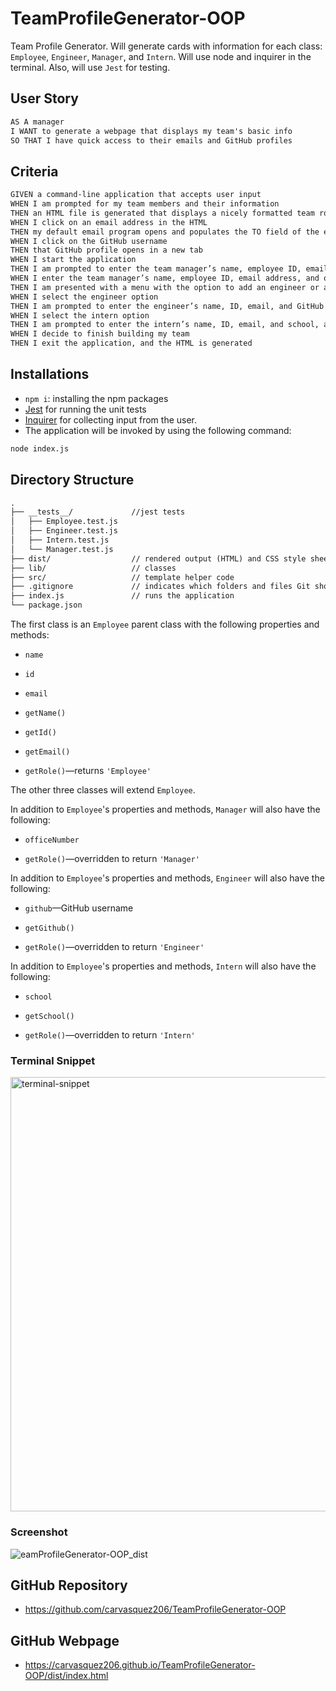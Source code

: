 # TeamProfileGenerator-OOP
Team Profile Generator. Will generate cards with information for each class: `Employee`, `Engineer`, `Manager`, and `Intern`. Will use node and inquirer in the terminal. Also, will use `Jest` for testing. 

## User Story

```md
AS A manager
I WANT to generate a webpage that displays my team's basic info
SO THAT I have quick access to their emails and GitHub profiles
```

## Criteria

```md
GIVEN a command-line application that accepts user input
WHEN I am prompted for my team members and their information
THEN an HTML file is generated that displays a nicely formatted team roster based on user input
WHEN I click on an email address in the HTML
THEN my default email program opens and populates the TO field of the email with the address
WHEN I click on the GitHub username
THEN that GitHub profile opens in a new tab
WHEN I start the application
THEN I am prompted to enter the team manager’s name, employee ID, email address, and office number
WHEN I enter the team manager’s name, employee ID, email address, and office number
THEN I am presented with a menu with the option to add an engineer or an intern or to finish building my team
WHEN I select the engineer option
THEN I am prompted to enter the engineer’s name, ID, email, and GitHub username, and I am taken back to the menu
WHEN I select the intern option
THEN I am prompted to enter the intern’s name, ID, email, and school, and I am taken back to the menu
WHEN I decide to finish building my team
THEN I exit the application, and the HTML is generated
```


## Installations
- `npm i`: installing the npm packages
- [Jest](https://www.npmjs.com/package/jest) for running the unit tests
- [Inquirer](https://www.npmjs.com/package/inquirer) for collecting input from the user.
- The application will be invoked by using the following command:

```bash
node index.js
```

## Directory Structure

```md
.
├── __tests__/             //jest tests
│   ├── Employee.test.js
│   ├── Engineer.test.js
│   ├── Intern.test.js
│   └── Manager.test.js
├── dist/                  // rendered output (HTML) and CSS style sheet      
├── lib/                   // classes
├── src/                   // template helper code 
├── .gitignore             // indicates which folders and files Git should ignore
├── index.js               // runs the application
└── package.json           
```


The first class is an `Employee` parent class with the following properties and methods:

* `name`

* `id`

* `email`

* `getName()`

* `getId()`

* `getEmail()`

* `getRole()`&mdash;returns `'Employee'`

The other three classes will extend `Employee`.

In addition to `Employee`'s properties and methods, `Manager` will also have the following:

* `officeNumber`

* `getRole()`&mdash;overridden to return `'Manager'`

In addition to `Employee`'s properties and methods, `Engineer` will also have the following:

* `github`&mdash;GitHub username

* `getGithub()`

* `getRole()`&mdash;overridden to return `'Engineer'`

In addition to `Employee`'s properties and methods, `Intern` will also have the following:

* `school`

* `getSchool()`

* `getRole()`&mdash;overridden to return `'Intern'`

### Terminal Snippet
<img width="695" alt="terminal-snippet" src="https://user-images.githubusercontent.com/63617482/151459443-86464726-18f0-464d-acc9-0adab488354b.png">


### Screenshot

![eamProfileGenerator-OOP_dist](https://user-images.githubusercontent.com/63617482/151459131-8253c295-dec1-4940-bee8-ee66d66b6aeb.png)


## GitHub Repository
- https://github.com/carvasquez206/TeamProfileGenerator-OOP

## GitHub Webpage
- https://carvasquez206.github.io/TeamProfileGenerator-OOP/dist/index.html

